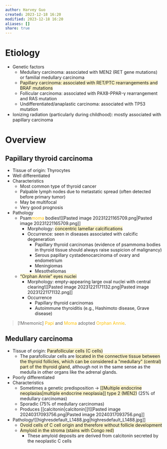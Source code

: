 ```yaml
---
author: Harvey Guo
created: 2023-12-18 16:20
modified: 2023-12-18 16:20
aliases: []
share: true
---
```

# Etiology
- Genetic factors
	- Medullary carcinoma: associated with MEN2 (RET gene mutations) or familial medullary carcinoma
	- <span style="background:rgba(240, 200, 0, 0.2)">Papillary carcinoma: associated with RET/PTC rearrangements and BRAF mutations</span>
	- Follicular carcinoma: associated with PAX8-PPAR-γ rearrangement and RAS mutation
	- Undifferentiated/anaplastic carcinoma: associated with TP53 mutation
- Ionizing radiation (particularly during childhood): mostly associated with papillary carcinoma
# Overview
## Papillary thyroid carcinoma 
- Tissue of origin: Thyrocytes
- Well differentiated
- Characteristics
	- Most common type of thyroid cancer
	- Palpable lymph nodes due to metastatic spread (often detected before primary tumor)
	- May be multifocal
	- Very good prognosis
 - Pathology
	 - Psam<font color="#ffc000">moma</font> bodies![[Pasted image 20231221165709.png|Pasted image 20231221165709.png]]
		- Morphology: <span style="background:rgba(240, 200, 0, 0.2)">concentric lamellar calcifications</span>
		- Occurrence: seen in diseases associated with calcific degeneration
			- Papillary thyroid carcinomas (evidence of psammoma bodies in thyroid tissue should always raise suspicion of malignancy)
			- Serous papillary cystadenocarcinoma of ovary and endometrium
			- Meningiomas
			- Mesotheliomas
	- <span style="background:rgba(240, 200, 0, 0.2)">“Orphan Annie” eyes nuclei</span>
		- Morphology: empty-appearing large oval nuclei with central clearing![[Pasted image 20231221171132.png|Pasted image 20231221171132.png]]
		- Occurrence
			- Papillary thyroid carcinomas
			- Autoimmune thyroiditis (e.g., Hashimoto disease, Grave disease)

>[!Mnemonic] 
><font color="#ffc000">Papi</font> and <font color="#ffc000">Moma</font> adopted <font color="#ffc000">Orphan Annie</font>.
## Medullary carcinoma
- Tissue of origin: <span style="background:rgba(240, 200, 0, 0.2)">Parafollicular cells (C cells)</span>
	- The parafollicular cells are <span style="background:rgba(240, 200, 0, 0.2)">located in the connective tissue between the thyroid follicles, which can be considered a "medullary" (central) part of the thyroid gland</span>, although not in the same sense as the medulla in other organs like the adrenal glands.
- Poorly differentiated
- Characteristics
	- Sometimes a genetic predisposition → <span style="background:rgba(240, 200, 0, 0.2)">[[Multiple endocrine neoplasias|multiple endocrine neoplasia]] type 2 (MEN2)</span> (25% of medullary carcinomas)
	- Sporadic (75% of medullary carcinomas)
	- Produces [[calcitonin|calcitonin]]![[Pasted image 20240317093756.png|Pasted image 20240317093756.png]]
- Pathology![[highresdefault_L1488.jpg|highresdefault_L1488.jpg]]
	- <span style="background:rgba(240, 200, 0, 0.2)">Ovoid cells of C cell origin and therefore without follicle development</span>
	- <span style="background:rgba(240, 200, 0, 0.2)">Amyloid in the stroma (stains with Congo red)</span>
		- These amyloid deposits are derived from calcitonin secreted by the neoplastic C cells

